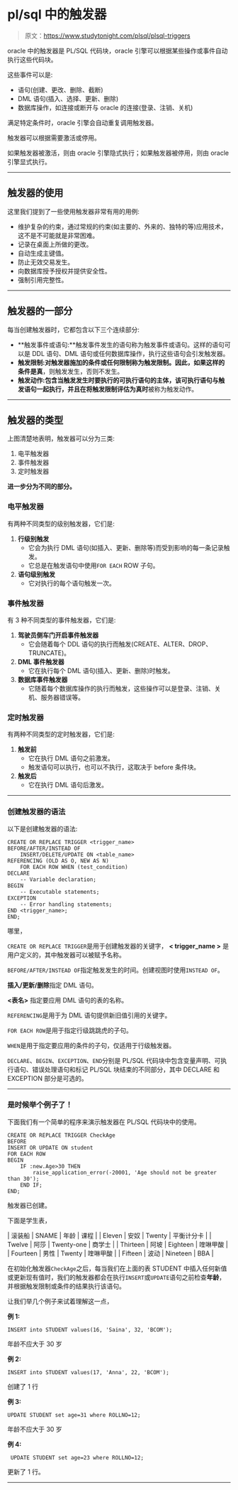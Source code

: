 # pl/sql 中的触发器

> 原文：<https://www.studytonight.com/plsql/plsql-triggers>

oracle 中的触发器是 PL/SQL 代码块，oracle 引擎可以根据某些操作或事件自动执行这些代码块。

这些事件可以是:

*   语句(创建、更改、删除、截断)
*   DML 语句(插入、选择、更新、删除)
*   数据库操作，如连接或断开与 oracle 的连接(登录、注销、关机)

满足特定条件时，oracle 引擎会自动重复调用触发器。

触发器可以根据需要激活或停用。

如果触发器被激活，则由 oracle 引擎隐式执行；如果触发器被停用，则由 oracle 引擎显式执行。

* * *

## 触发器的使用

这里我们提到了一些使用触发器非常有用的用例:

*   维护复杂的约束，通过常规的约束(如主要的、外来的、独特的等)应用技术，这不是不可能就是非常困难。
*   记录在桌面上所做的更改。
*   自动生成主键值。
*   防止无效交易发生。
*   向数据库授予授权并提供安全性。
*   强制引用完整性。

* * *

## 触发器的一部分

每当创建触发器时，它都包含以下三个连续部分:

*   **触发事件或语句:**触发事件发生的语句称为触发事件或语句。这样的语句可以是 DDL 语句、DML 语句或任何数据库操作，执行这些语句会引发触发器。
*   **触发限制:**对触发器施加的条件或任何限制称为触发限制。因此，如果这样的条件是**真**，则触发发生，否则不发生。
*   **触发动作:**包含当触发发生时要执行的可执行语句的主体，该可执行语句与触发语句一起执行，并且在将触发限制评估为**真时**被称为触发动作。

* * *

## 触发器的类型

上图清楚地表明，触发器可以分为三类:

1.  电平触发器
2.  事件触发器
3.  定时触发器

**进一步分为不同的部分。**

### 电平触发器

有两种不同类型的级别触发器，它们是:

1.  **行级别触发**
    *   它会为执行 DML 语句(如插入、更新、删除等)而受到影响的每一条记录触发。
    *   它总是在触发语句中使用`FOR EACH` ROW 子句。
2.  **语句级别触发**
    *   它对执行的每个语句触发一次。

### 事件触发器

有 3 种不同类型的事件触发器，它们是:

1.  **驾驶员侧车门开启事件触发器**
    *   它会随着每个 DDL 语句的执行而触发(CREATE、ALTER、DROP、TRUNCATE)。
2.  **DML 事件触发器**
    *   它在执行每个 DML 语句(插入、更新、删除)时触发。
3.  **数据库事件触发器**
    *   它随着每个数据库操作的执行而触发，这些操作可以是登录、注销、关机、服务器错误等。

### 定时触发器

有两种不同类型的定时触发器，它们是:

1.  **触发前**
    *   它在执行 DML 语句之前激发。
    *   触发语句可以执行，也可以不执行，这取决于 before 条件块。
2.  **触发后**
    *   它在执行 DML 语句后激发。

* * *

### 创建触发器的语法

以下是创建触发器的语法:

```
CREATE OR REPLACE TRIGGER <trigger_name>
BEFORE/AFTER/INSTEAD OF
	INSERT/DELETE/UPDATE ON <table_name>
REFERENCING (OLD AS O, NEW AS N)
	FOR EACH ROW WHEN (test_condition)
DECLARE
	-- Variable declaration;
BEGIN
	-- Executable statements;
EXCEPTION
	-- Error handling statements;
END <trigger_name>;
END; 
```

哪里，

`CREATE OR REPLACE TRIGGER`是用于创建触发器的关键字， **< trigger_name >** 是用户定义的，其中触发器可以被赋予名称。

`BEFORE/AFTER/INSTEAD OF`指定触发发生的时间。创建视图时使用`INSTEAD OF`。

**插入/更新/删除**指定 DML 语句。

**<表名>** 指定要应用 DML 语句的表的名称。

`REFERENCING`是用于为 DML 语句提供新旧值引用的关键字。

`FOR EACH ROW`是用于指定行级跳跳虎的子句。

`WHEN`是用于指定要应用的条件的子句，仅适用于行级触发器。

`DECLARE`、`BEGIN`、`EXCEPTION`、`END`分别是 PL/SQL 代码块中包含变量声明、可执行语句、错误处理语句和标记 PL/SQL 块结束的不同部分，其中 DECLARE 和 EXCEPTION 部分是可选的。

* * *

### 是时候举个例子了！

下面我们有一个简单的程序来演示触发器在 PL/SQL 代码块中的使用。

```
CREATE OR REPLACE TRIGGER CheckAge
BEFORE
INSERT OR UPDATE ON student
FOR EACH ROW
BEGIN
	IF :new.Age>30 THEN
		raise_application_error(-20001, 'Age should not be greater than 30');
	END IF;
END; 
```

触发器已创建。

下面是学生表，

| 滚装船 | SNAME | 年龄 | 课程 |
| Eleven | 安奴 | Twenty | 平衡计分卡 |
| Twelve | 阿莎 | Twenty-one | 商学士 |
| Thirteen | 阿坡 | Eighteen | 喹啉甲酸 |
| Fourteen | 男性 | Twenty | 喹啉甲酸 |
| Fifteen | 波动 | Nineteen | BBA |

在初始化触发器`CheckAge`之后，每当我们在上面的表 STUDENT 中插入任何新值或更新现有值时，我们的触发器都会在执行`INSERT`或`UPDATE`语句之前检查**年龄**，并根据触发限制或条件的结果执行该语句。

让我们举几个例子来试着理解这一点，

**例 1:**

```
INSERT into STUDENT values(16, 'Saina', 32, 'BCOM');
```

年龄不应大于 30 岁

**例 2:**

```
INSERT into STUDENT values(17, 'Anna', 22, 'BCOM');
```

创建了 1 行

**例 3:**

```
UPDATE STUDENT set age=31 where ROLLNO=12; 
```

年龄不应大于 30 岁

**例 4:**

```
 UPDATE STUDENT set age=23 where ROLLNO=12; 
```

更新了 1 行。

* * *